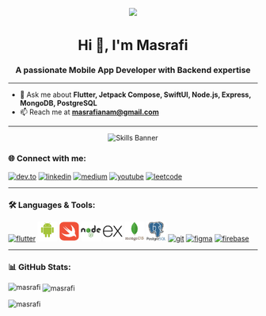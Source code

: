 <!-- Banner Image -->
<p align="center">
  <img src="https://capsule-render.vercel.app/api?type=waving&color=0:42a5f5,100:42f57b&height=250&section=header&text=Masrafi%20Anam%20🚀&fontSize=50&fontColor=ffffff&animation=fadeIn&desc=Flutter%20%7C%20Jetpack%20Compose%20%7C%20SwiftUI%20%7C%20Node.js%20%7C%20Express%20%7C%20MongoDB%20%7C%20PostgreSQL&descAlignY=65" />
</p>

<h1 align="center">Hi 👋, I'm Masrafi</h1>
<h3 align="center">A passionate Mobile App Developer with Backend expertise</h3>

---

- 💬 Ask me about **Flutter, Jetpack Compose, SwiftUI, Node.js, Express, MongoDB, PostgreSQL**
- 📫 Reach me at **masrafianam@gmail.com**

---
<p align="center">
  <img src="https://github.com/Masrafi/Masrafi/blob/main/Gemini_Generated_Image_9iuj8q9iuj8q9iuj.png" alt="Skills Banner" />
</p>

<h3 align="left">🌐 Connect with me:</h3>
<p align="left">
<a href="https://dev.to/masrafi_anam_9efdc6e67df1" target="blank"><img align="center" src="https://raw.githubusercontent.com/rahuldkjain/github-profile-readme-generator/master/src/images/icons/Social/devto.svg" alt="dev.to" height="30" width="40" /></a>
<a href="https://www.linkedin.com/in/masrafi-anam-703849152/" target="blank"><img align="center" src="https://raw.githubusercontent.com/rahuldkjain/github-profile-readme-generator/master/src/images/icons/Social/linked-in-alt.svg" alt="linkedin" height="30" width="40" /></a>
<a href="https://medium.com/@masrafianam" target="blank"><img align="center" src="https://raw.githubusercontent.com/rahuldkjain/github-profile-readme-generator/master/src/images/icons/Social/medium.svg" alt="medium" height="30" width="40" /></a>
<a href="https://www.youtube.com/channel/ucajaw1yhfothcrlshzmxisg" target="blank"><img align="center" src="https://raw.githubusercontent.com/rahuldkjain/github-profile-readme-generator/master/src/images/icons/Social/youtube.svg" alt="youtube" height="30" width="40" /></a>
<a href="https://leetcode.com/u/masrafi_42/" target="blank"><img align="center" src="https://raw.githubusercontent.com/rahuldkjain/github-profile-readme-generator/master/src/images/icons/Social/leet-code.svg" alt="leetcode" height="30" width="40" /></a>
</p>

---

<h3 align="left">🛠 Languages & Tools:</h3>
<p align="left">
<a href="https://flutter.dev/" target="_blank"><img src="https://www.vectorlogo.zone/logos/flutterio/flutterio-icon.svg" alt="flutter" width="40" height="40"/></a>
<a href="https://developer.android.com/jetpack/compose" target="_blank"><img src="https://raw.githubusercontent.com/devicons/devicon/master/icons/android/android-original-wordmark.svg" alt="jetpack compose" width="40" height="40"/></a>
<a href="https://developer.apple.com/swift/" target="_blank"><img src="https://raw.githubusercontent.com/devicons/devicon/master/icons/swift/swift-original.svg" alt="swiftui" width="40" height="40"/></a>
<a href="https://nodejs.org/" target="_blank"><img src="https://raw.githubusercontent.com/devicons/devicon/master/icons/nodejs/nodejs-original-wordmark.svg" alt="nodejs" width="40" height="40"/></a>
<a href="https://expressjs.com/" target="_blank"><img src="https://raw.githubusercontent.com/devicons/devicon/master/icons/express/express-original.svg" alt="express" width="40" height="40"/></a>
<a href="https://www.mongodb.com/" target="_blank"><img src="https://raw.githubusercontent.com/devicons/devicon/master/icons/mongodb/mongodb-original-wordmark.svg" alt="mongodb" width="40" height="40"/></a>
<a href="https://www.postgresql.org/" target="_blank"><img src="https://raw.githubusercontent.com/devicons/devicon/master/icons/postgresql/postgresql-original-wordmark.svg" alt="postgresql" width="40" height="40"/></a>
<a href="https://git-scm.com/" target="_blank"><img src="https://www.vectorlogo.zone/logos/git-scm/git-scm-icon.svg" alt="git" width="40" height="40"/></a>
<a href="https://www.figma.com/" target="_blank"><img src="https://www.vectorlogo.zone/logos/figma/figma-icon.svg" alt="figma" width="40" height="40"/></a>
<a href="https://firebase.google.com/" target="_blank"><img src="https://www.vectorlogo.zone/logos/firebase/firebase-icon.svg" alt="firebase" width="40" height="40"/></a>
</p>

---

<h3 align="left">📊 GitHub Stats:</h3>

<p><img align="left" src="https://github-readme-stats.vercel.app/api/top-langs?username=masrafi&show_icons=true&locale=en&layout=compact&theme=radical" alt="masrafi" /></p>

<p>&nbsp;<img align="center" src="https://github-readme-stats.vercel.app/api?username=masrafi&show_icons=true&locale=en&theme=radical" alt="masrafi" /></p>

<p><img align="center" src="https://github-readme-streak-stats.herokuapp.com/?user=masrafi&theme=radical" alt="masrafi" /></p>
